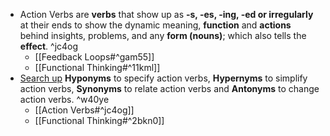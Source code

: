- Action Verbs are **verbs** that show up as **-s, -es, -ing, -ed or irregularly** at their ends to show the dynamic meaning, **function** and **actions** behind insights, problems, and any **form (nouns)**; which also tells the **effect**. ^jc4og
    - [[Feedback Loops#^gam55]]
    - [[Functional Thinking#^11kml]]
- [Search up](http://www.sinonimkata.com/) **Hyponyms** to specify action verbs, **Hypernyms** to simplify action verbs, **Synonyms** to relate action verbs and **Antonyms** to change action verbs. ^w40ye
    - [[Action Verbs#^jc4og]]
    - [[Functional Thinking#^2bkn0]]
